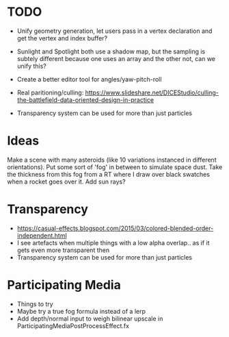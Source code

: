 # TODO

- Unify geometry generation, let users pass in a vertex declaration and get the vertex and index buffer?

- Sunlight and Spotlight both use a shadow map, but the sampling is subtely different because one uses an array and the other not, can we unify this?

- Create a better editor tool for angles/yaw-pitch-roll

- Real paritioning/culling: https://www.slideshare.net/DICEStudio/culling-the-battlefield-data-oriented-design-in-practice

- Transparency system can be used for more than just particles


# Ideas

Make a scene with many asteroids (like 10 variations instanced in different orientations). Put some sort of 'fog' in between to simulate space dust. Take the thickness from this fog from a RT where I draw over black swatches when a rocket goes over it. Add sun rays?

# Transparency
- https://casual-effects.blogspot.com/2015/03/colored-blended-order-independent.html
- I see artefacts when multiple things with a low alpha overlap.. as if it gets even more transparent then
- Transparency system can be used for more than just particles

# Participating Media
- Things to try
- Maybe try a true fog formula instead of a lerp
- Add depth/normal input to weigh bilinear upscale in ParticipatingMediaPostProcessEffect.fx